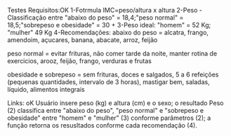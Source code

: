 Testes
Requisitos:OK 1-Fotrmula IMC=peso/altura x altura 2-Peso - Classificação entre "abaixo do peso" = 18,4;"peso normal" = 18,5;"sobrepeso e obesidade" = 30 + 3-Peso ideal: "homem" = 52 Kg; "mulher" 49 Kg 4-Recomendações: abaixo do peso = alcatra, frango, amendoim, açucares, banana, abacate, arroz, feijão

peso normal = evitar frituras, não comer tarde da noite, manter rotina de exercicios, arooz, feijão, frango, verduras e frutas

obesidade e sobrepeso = sem frituras, doces e salgados, 5 a 6 refeições (pequenas quantidades, intervalo de 3 horas), mastigar bem, saladas, líquido, alimentos integrais

Links: oK Usuário insere peso (kg) e altura (cm) e o sexo; o resultado Peso (2) classifica entre "abaixo do peso", "peso normal" e "sobrepeso e obesidade" entre "homem" e "mulher" (3) conforme parâmetros (2); a função retorna os resusltados conforme cada recomendação (4).
